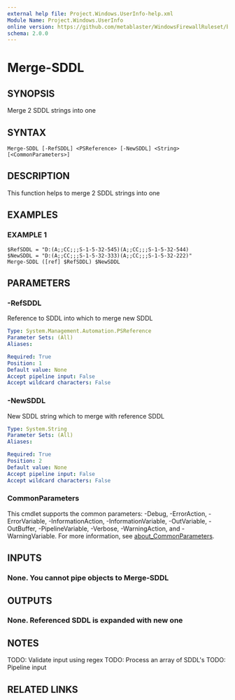 ```yaml
---
external help file: Project.Windows.UserInfo-help.xml
Module Name: Project.Windows.UserInfo
online version: https://github.com/metablaster/WindowsFirewallRuleset/blob/develop/Modules/Project.Windows.UserInfo/Help/en-US/Merge-SDDL.md
schema: 2.0.0
---
```


# Merge-SDDL

## SYNOPSIS
Merge 2 SDDL strings into one

## SYNTAX

```
Merge-SDDL [-RefSDDL] <PSReference> [-NewSDDL] <String> [<CommonParameters>]
```

## DESCRIPTION
This function helps to merge 2 SDDL strings into one

## EXAMPLES

### EXAMPLE 1
```
$RefSDDL = "D:(A;;CC;;;S-1-5-32-545)(A;;CC;;;S-1-5-32-544)
$NewSDDL = "D:(A;;CC;;;S-1-5-32-333)(A;;CC;;;S-1-5-32-222)"
Merge-SDDL ([ref] $RefSDDL) $NewSDDL
```

## PARAMETERS

### -RefSDDL
Reference to SDDL into which to merge new SDDL

```yaml
Type: System.Management.Automation.PSReference
Parameter Sets: (All)
Aliases:

Required: True
Position: 1
Default value: None
Accept pipeline input: False
Accept wildcard characters: False
```

### -NewSDDL
New SDDL string which to merge with reference SDDL

```yaml
Type: System.String
Parameter Sets: (All)
Aliases:

Required: True
Position: 2
Default value: None
Accept pipeline input: False
Accept wildcard characters: False
```

### CommonParameters
This cmdlet supports the common parameters: -Debug, -ErrorAction, -ErrorVariable, -InformationAction, -InformationVariable, -OutVariable, -OutBuffer, -PipelineVariable, -Verbose, -WarningAction, and -WarningVariable. For more information, see [about_CommonParameters](http://go.microsoft.com/fwlink/?LinkID=113216).

## INPUTS

### None. You cannot pipe objects to Merge-SDDL
## OUTPUTS

### None. Referenced SDDL is expanded with new one
## NOTES
TODO: Validate input using regex
TODO: Process an array of SDDL's
TODO: Pipeline input

## RELATED LINKS
